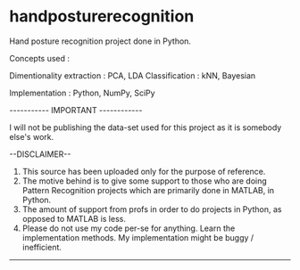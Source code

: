 handposturerecognition
======================

Hand posture recognition project done in Python.

Concepts used :

Dimentionality extraction : PCA, LDA
Classification : kNN, Bayesian

Implementation : Python, NumPy, SciPy

----------- IMPORTANT ------------

I will not be publishing the data-set used for this project as it is somebody else's work.

--DISCLAIMER--

1. This source has been uploaded only for the purpose of reference.
2. The motive behind is to give some support to those who are doing Pattern Recognition projects which
   are primarily done in MATLAB, in Python.
3. The amount of support from profs in order to do projects in Python, as opposed to MATLAB is less.
4. Please do not use my code per-se for anything. Learn the implementation methods. My implementation might be 
   buggy / inefficient.

-------------------------------------------------------------------------------------------
